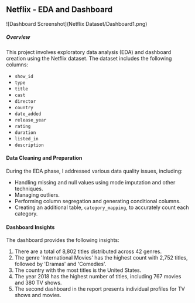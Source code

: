 ## Netflix - EDA and Dashboard

![Dashboard Screenshot](Netflix Dataset/Dashboard1.png)

##### Overview

This project involves exploratory data analysis (EDA) and dashboard creation using the Netflix dataset. The dataset includes the following columns:
- `show_id`
- `type`
- `title`
- `cast`
- `director`
- `country`
- `date_added`
- `release_year`
- `rating`
- `duration`
- `listed_in`
- `description`

#### Data Cleaning and Preparation

During the EDA phase, I addressed various data quality issues, including:
- Handling missing and null values using mode imputation and other techniques.
- Managing outliers.
- Performing column segregation and generating conditional columns.
- Creating an additional table, `category_mapping`, to accurately count each category.

#### Dashboard Insights

The dashboard provides the following insights:
1. There are a total of 8,802 titles distributed across 42 genres.
2. The genre 'International Movies' has the highest count with 2,752 titles, followed by 'Dramas' and 'Comedies'.
3. The country with the most titles is the United States.
4. The year 2018 has the highest number of titles, including 767 movies and 380 TV shows.
5. The second dashboard in the report presents individual profiles for TV shows and movies.
